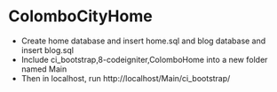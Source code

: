 # ColomboCityHome

* Create home database and insert home.sql and blog database and insert blog.sql
* Include ci_bootstrap,8-codeigniter,ColomboHome into a new folder named Main
* Then in localhost, run http://localhost/Main/ci_bootstrap/
